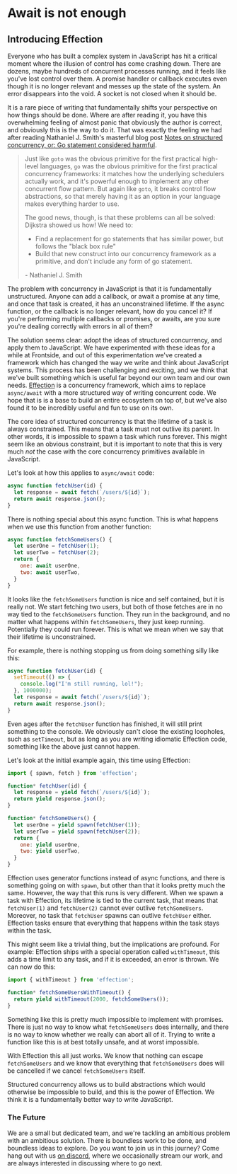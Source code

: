 # Await is not enough
## Introducing Effection

Everyone who has built a complex system in JavaScript has hit a critical moment
where the illusion of control has come crashing down. There are dozens, maybe
hundreds of concurrent processes running, and it feels like you've lost control
over them. A promise handler or callback executes even though it is no longer relevant
and messes up the state of the system. An error disappears into the void. A socket
is not closed when it should be.

It is a rare piece of writing that fundamentally shifts your perspective on how things
should be done. Where are after reading it, you have this overwhelming feeling of almost
panic that obviously the author is correct, and obviously this is the way to do it. That
was exactly the feeling we had after reading Nathaniel J. Smith's masterful blog post
[Notes on structured concurrency, or: Go statement considered harmful][structured concurrency].

> Just like `goto` was the obvious primitive for the first practical high-level
> languages, `go` was the obvious primitive for the first practical concurrency
> frameworks: it matches how the underlying schedulers actually work, and it's
> powerful enough to implement any other concurrent flow pattern. But again
> like `goto`, it breaks control flow abstractions, so that merely having it as
> an option in your language makes everything harder to use.
>
> The good news, though, is that these problems can all be solved: Dijkstra
> showed us how! We need to:
>
> - Find a replacement for go statements that has similar power, but follows
>   the "black box rule"
> - Build that new construct into our concurrency framework as a primitive, and
>   don't include any form of go statement.
>
> \- Nathaniel J. Smith

The problem with concurrency in JavaScript is that it is fundamentally
unstructured. Anyone can add a callback, or await a promise at any time, and
once that task is created, it has an unconstrained lifetime. If the async
function, or the callback is no longer relevant, how do you cancel it? If
you're performing multiple callbacks or promises, or awaits, are you sure
you're dealing correctly with errors in all of them?

The solution seems clear: adopt the ideas of structured concurrency, and apply
them to JavaScript.  We have experimented with these ideas for a while at
Frontside, and out of this experimentation we've created a framework which has
changed the way we write and think about JavaScript systems. This process has
been challenging and exciting, and we think that we've built something which is
useful far beyond our own team and our own needs. [Effection][] is a
concurrency framework, which aims to replace `async/await` with a more
structured way of writing concurrent code. We hope that is is a base to build
an entire ecosystem on top of, but we've also found it to be incredibly useful
and fun to use on its own.

The core idea of structured concurrency is that the lifetime of a task is always
constrained. This means that a task must not outlive its parent. In other words,
it is impossible to spawn a task which runs forever. This might seem like an
obvious constraint, but it is important to note that this is very much *not* the
case with the core concurrency primitives available in JavaScript.

Let's look at how this applies to `async/await` code:

```javascript
async function fetchUser(id) {
  let response = await fetch(`/users/${id}`);
  return await response.json();
}
```

There is nothing special about this async function. This is what happens when we
use this function from another function:

```javascript
async function fetchSomeUsers() {
  let userOne = fetchUser(1);
  let userTwo = fetchUser(2);
  return {
    one: await userOne,
    two: await userTwo,
  }
}
```

It looks like the `fetchSomeUsers` function is nice and self contained, but it
is really not. We start fetching two users, but both of those fetches are in no
way tied to the `fetchSomeUsers` function. They run in the background, and no
matter what happens within `fetchSomeUsers`, they just keep running.
Potentially they could run forever. This is what we mean when we say that their
lifetime is unconstrained.

For example, there is nothing stopping us from doing something silly like this:

```javascript
async function fetchUser(id) {
  setTimeout(() => {
    console.log("I'm still running, lol!");
  }, 1000000);
  let response = await fetch(`/users/${id}`);
  return await response.json();
}
```

Even ages after the `fetchUser` function has finished, it will still print
something to the console. We obviously can't close the existing loopholes,
such as `setTimeout`, but as long as you are writing idiomatic Effection code,
something like the above just cannot happen.

Let's look at the initial example again, this time using Effection:

```javascript
import { spawn, fetch } from 'effection';

function* fetchUser(id) {
  let response = yield fetch(`/users/${id}`);
  return yield response.json();
}

function* fetchSomeUsers() {
  let userOne = yield spawn(fetchUser(1));
  let userTwo = yield spawn(fetchUser(2));
  return {
    one: yield userOne,
    two: yield userTwo,
  }
}
```

Effection uses generator functions instead of async functions, and there is
something going on with `spawn`, but other than that it looks pretty much the
same. However, the way that this runs is very different. When we spawn a task
with Effection, its lifetime is tied to the current task, that means that
`fetchUser(1)` and `fetchUser(2)` cannot ever outlive `fetchSomeUsers`.
Moreover, no task that `fetchUser` spawns can outlive `fetchUser` either.
Effection tasks ensure that everything that happens within the task stays
within the task.

This might seem like a trivial thing, but the implications are profound. For
example: Effection ships with a special operation called `withTimeout`, this
adds a time limit to any task, and if it is exceeded, an error is thrown. We
can now do this:

```javascript
import { withTimeout } from 'effection';

function* fetchSomeUsersWithTimeout() {
  return yield withTimeout(2000, fetchSomeUsers());
}
```

Something like this is pretty much impossible to implement with promises. There
is just no way to know what `fetchSomeUsers` does internally, and there is no
way to know whether we really can abort all of it. Trying to write a function
like this is at best totally unsafe, and at worst impossible.

With Effection this all just works. We know that nothing can escape
`fetchSomeUsers` and we know that everything that `fetchSomeUsers` does will be
cancelled if we cancel `fetchSomeUsers` itself.

Structured concurrency allows us to build abstractions which would otherwise
be impossible to build, and this is the power of Effection. We think it is a
fundamentally better way to write JavaScript.

### The Future

We are a small but dedicated team, and we're tackling an ambitious problem with
an ambitious solution. There is boundless work to be done, and boundless ideas
to explore. Do you want to join us in this journey? Come hang out with us [on
discord][discord], where we occasionally stream our work, and are always interested in
discussing where to go next.

[Effection]: http://frontside.com/effection
[structured concurrency]: https://vorpus.org/blog/notes-on-structured-concurrency-or-go-statement-considered-harmful/
[discord]: https://discord.gg/Ug5nWH8
